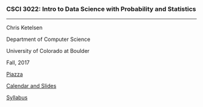 ### CSCI 3022: Intro to Data Science with Probability and Statistics 
***

Chris Ketelsen

Department of Computer Science

University of Colorado at Boulder 

Fall, 2017 

[Piazza](piazza.com/colorado/fall2017/csci3022/home)

[Calendar and Slides](https://github.com/chrisketelsen/CSCI3022-Intro-Data-Science/blob/master/resources/schedule.md)

[Syllabus](https://github.com/chrisketelsen/CSCI3022-Intro-Data-Science/blob/master/resources/syllabus.md)
